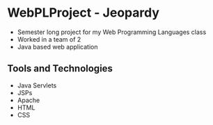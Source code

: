 # WebPLProject - Jeopardy
* Semester long project for my Web Programming Languages class
* Worked in a team of 2
* Java based web application

## Tools and Technologies
* Java Servlets
* JSPs
* Apache
* HTML
* CSS
